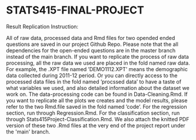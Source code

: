 # STATS415-FINAL-PROJECT

Result Replication Instruction: 

All of raw data, processed data and Rmd files for two opended ended questions
are saved in our project Github Repo. Please note that the all dependencies for the open-ended questions are in the master branch instead of the main branch.
If you want to replicate the process of raw data processing, all the raw data we used are placed in the fold named raw data. For example, the .XPT file named ’DEMO1112.XPT’ means the demographic data collected during 2011-12 period. Or you can directly access to the processed data files in the fold named ’procssed data’ to have a taste of what variables we used, and also detailed information about the dataset we work on. The data-processing code can be found in Data-Cleaning.Rmd.
If you want to replicate all the plots we creates and the model results, please refer to the two Rmd.file saved in the fold named ’code’. For the regression section, run through Regression.Rmd. For the classification section, run through Stats415Project-Classification.Rmd.
We also attach the knitted PDF version of these two .Rmd files at the very end of the project report under the 'main' branch.

